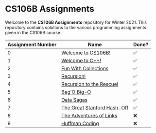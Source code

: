 # CS106B Assignments

Welcome to the **CS106B Assignments** repository for Winter 2021. This repository contains solutions to the various programming assignments given in the CS106B course.

| Assignment Number | Name                            | Done? |
|-------------------|---------------------------------|-------|
| 0                 | [Welcome to CS106B!](Assignment%200/)              | ✅    |
| 1                 | [Welcome to C++!](Assignment%201/)                 | ✅    |
| 2                 | [Fun With Collections](Assignment%202/)            | ✅    |
| 3                 | [Recursion!](Assignment%203/)                      | ✅    |
| 4                 | [Recursion to the Rescue!](Assignment%204/)        | ✅    |
| 5                 | [Bag'O Big-O](Assignment%205/)                     | ✅    |
| 6                 | [Data Sagas](Assignment%206/)                      | ✅    |
| 7                 | [The Great Stanford Hash-Off](Assignment%207/)     | ✅    |
| 8                 | [The Adventures of Links](Assignment%208/)         | ❌    |
| 9                 | [Huffman Coding](Assignment%209/)                  | ❌    |
